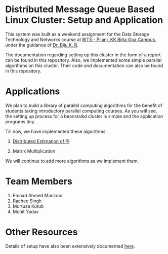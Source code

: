# Distributed Message Queue Based Linux Cluster: Setup and Application
This system was built as a weekend assignment for the Data Storage Technology and Networks course at [BITS - Pilani, KK Birla Goa Campus](http://universe.bits-pilani.ac.in/Goa/), under the guidance of [Dr. Biju K. R](www.bits-goa.ac.in/Departments/Faculty/faculty%20pages/biju.htm).

The documentation regarding setting up this cluster in the form of a report can be found in this repository. Also, we implemented some simple parallel algorithms on this cluster. Their code and documentation can also be found in this repository.

# Applications
We plan to build a library of parallel computing algorithms for the benefit of students taking introductory parallel computing courses. As you will see, the setting up process for a beanstalkd cluster is simple and the application programs tiny.

Till now, we have implemented these algorithms:
1. [Distributed Estimation of Pi](https://github.com/emaadmanzoor/distributed-pi-estimation/)

2. Matrix Multiplication

We will continue to add more algorithms as we implement them.

# Team Members
1. Emaad Ahmed Manzoor
2. Rachee Singh
3. Murtuza Kutub
4. Mohit Yadav


# Other Resources
Details of setup have also been extensively documented [here](http://www.eyeshalfclosed.com/blog/2012/03/17/throwing-darts/).
